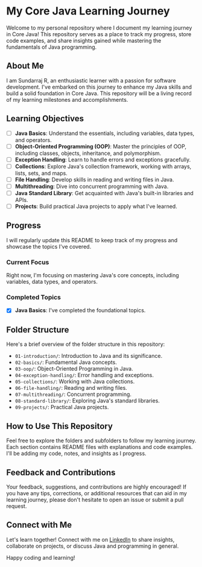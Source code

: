 # My Core Java Learning Journey

Welcome to my personal repository where I document my learning journey in Core Java! This repository serves as a place to track my progress, store code examples, and share insights gained while mastering the fundamentals of Java programming.

## About Me

I am Sundarraj R, an enthusiastic learner with a passion for software development. I've embarked on this journey to enhance my Java skills and build a solid foundation in Core Java. This repository will be a living record of my learning milestones and accomplishments.

## Learning Objectives

- [ ] **Java Basics**: Understand the essentials, including variables, data types, and operators.
- [ ] **Object-Oriented Programming (OOP)**: Master the principles of OOP, including classes, objects, inheritance, and polymorphism.
- [ ] **Exception Handling**: Learn to handle errors and exceptions gracefully.
- [ ] **Collections**: Explore Java's collection framework, working with arrays, lists, sets, and maps.
- [ ] **File Handling**: Develop skills in reading and writing files in Java.
- [ ] **Multithreading**: Dive into concurrent programming with Java.
- [ ] **Java Standard Library**: Get acquainted with Java's built-in libraries and APIs.
- [ ] **Projects**: Build practical Java projects to apply what I've learned.

## Progress

I will regularly update this README to keep track of my progress and showcase the topics I've covered.

### Current Focus

Right now, I'm focusing on mastering Java's core concepts, including variables, data types, and operators.

### Completed Topics

- [x] **Java Basics**: I've completed the foundational topics.

## Folder Structure

Here's a brief overview of the folder structure in this repository:

- `01-introduction/`: Introduction to Java and its significance.
- `02-basics/`: Fundamental Java concepts.
- `03-oop/`: Object-Oriented Programming in Java.
- `04-exception-handling/`: Error handling and exceptions.
- `05-collections/`: Working with Java collections.
- `06-file-handling/`: Reading and writing files.
- `07-multithreading/`: Concurrent programming.
- `08-standard-library/`: Exploring Java's standard libraries.
- `09-projects/`: Practical Java projects.

## How to Use This Repository

Feel free to explore the folders and subfolders to follow my learning journey. Each section contains README files with explanations and code examples. I'll be adding my code, notes, and insights as I progress.

## Feedback and Contributions

Your feedback, suggestions, and contributions are highly encouraged! If you have any tips, corrections, or additional resources that can aid in my learning journey, please don't hesitate to open an issue or submit a pull request.

## Connect with Me

Let's learn together! Connect with me on [LinkedIn](https://www.linkedin.com/in/yourname) to share insights, collaborate on projects, or discuss Java and programming in general.

Happy coding and learning!

